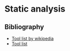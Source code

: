 # Static analysis

## Bibliography

* [Tool list by wikipedia](https://en.wikipedia.org/wiki/List_of_tools_for_static_code_analysis)
* [Tool list](https://github.com/analysis-tools-dev/static-analysis)
